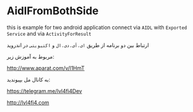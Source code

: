 # AidlFromBothSide
this is example for two android application connect via `AIDL` with `Exported Service` and via `ActivityForResult`

ارتباط بین دو برنامه از طریق `ای.آی.دی.ال` و `اکتیویتی` در اندروید

مربوط به آموزش زیر:

http://www.aparat.com/v/l1HmT

به کانال مل بپیوندید:

https://telegram.me/lvl4fi4Dev



http://lvl4fi4.com
